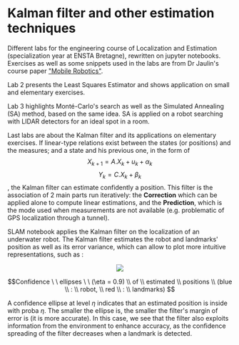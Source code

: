 # Kalman filter and other estimation techniques

Different labs for the engineering course of Localization and Estimation (specialization year at ENSTA Bretagne), rewritten on jupyter notebooks.
Exercises as well as some snippets used in the labs are from Dr Jaulin's course paper ["Mobile Robotics"](https://www.ensta-bretagne.fr/jaulin/ensi_isterobV2.pdf).

Lab 2 presents the Least Squares Estimator and shows application on small and elementary exercises.

Lab 3 highlights Monté-Carlo's search as well as the Simulated Annealing (SA) method, based on the same idea. SA is applied on a robot searching with LIDAR detectors for an ideal spot in a room.

Last labs are about the Kalman filter and its applications on elementary exercises. If linear-type relations exist between the states (or positions) and the measures; and a state and his previous one, in the form of 
$$X_{k+1} = A.X_{k} + u_{k} + \alpha_{k} $$
$$Y_{k} = C.X_{k} + \beta_{k}$$ 
  , the Kalman filter can estimate confidently a position. This filter is the association of 2 main parts run iteratively: the __Correction__ which can be applied alone to compute linear estimations, and the __Prediction__, which is the mode used when measurements are not available (e.g. problematic of GPS localization through a tunnel).

SLAM notebook applies the Kalman filter on the localization of an underwater robot. The Kalman filter estimates the robot and landmarks' position as well as its error variance, which can allow to plot more intuitive representations, such as :

<p align="center">
  <img src="https://user-images.githubusercontent.com/92320638/215238575-7df5ae81-b7f7-4beb-bf8a-218e730a6300.gif"/>
</p>

$$Confidence \ \ ellipses \ \ (\eta = 0.9) \\ of \\ estimated \\ positions \\ (blue \\ : \\ robot, \\ red \\ : \\ landmarks) $$

A confidence ellipse at level $\eta$ indicates that an estimated position is inside with proba $\eta$. The smaller the ellipse is, the smaller the filter's margin of error is (it is more accurate).
In this case, we see that the filter also exploits information from the environment to enhance accuracy, as the confidence spreading of the filter decreases when a landmark is detected.
